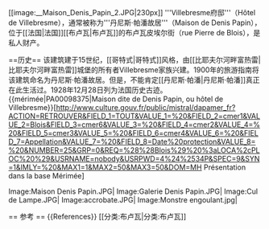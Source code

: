 [[image:__Maison_Denis_Papin_2.JPG|230px]]
'''Villebresme府邸'''（Hôtel de Villebresme），通常被称为'''丹尼斯·帕潘故居'''（Maison de Denis Papin），位于[[法国|法国]][[布卢瓦|布卢瓦]]的布卢瓦皮埃尔街（rue Pierre de Blois），是私人财产。 

==历史==
该建筑建于15世纪，[[哥特式|哥特式]]风格，由[[比耶夫尔河畔富热雷|比耶夫尔河畔富热雷]]城堡的所有者Villebresme家族兴建。1900年的旅游指南将该建筑命名为丹尼斯·帕潘故居。但是，不能肯定[[丹尼斯·帕潘|丹尼斯·帕潘]]真正在此生活过。1928年12月28日列为法国历史古迹。<ref>{{mérimée|PA00098375|Maison dite de Denis Papin, ou hôtel de Villebresme}}</ref><ref>[http://www.culture.gouv.fr/public/mistral/dapamer_fr?ACTION=RETROUVER&FIELD_1=TOUT&VALUE_1=%20&FIELD_2=cmer1&VALUE_2=Blois&FIELD_3=cmer6&VALUE_3=%20&FIELD_4=cmer2&VALUE_4=%20&FIELD_5=cmer3&VALUE_5=%20&FIELD_6=cmer4&VALUE_6=%20&FIELD_7=Appellation&VALUE_7=%20&FIELD_8=Date%20protection&VALUE_8=%20&NUMBER=25&GRP=0&REQ=%28%28Blois%29%20%3aLOCA%2cPLOC%20%29&USRNAME=nobody&USRPWD=4%24%2534P&SPEC=9&SYN=1&IMLY=%20&MAX1=1&MAX2=50&MAX3=50&DOM=MH Présentation dans la base Mérimée]</ref>

<gallery mode=packed>
Image:Maison Denis Papin.JPG|
Image:Galerie Denis Papin.JPG|
Image:Cul de Lampe.JPG|
Image:accrobate.JPG|
Image:Monstre engoulant.jpg|
</gallery>

== 参考 ==
{{References}}
[[分类:布卢瓦|分类:布卢瓦]]